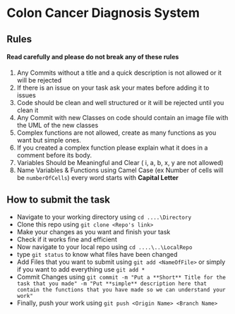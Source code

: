 # Colon Cancer Diagnosis System

## Rules
#### Read carefully and please do not break any of these rules

1. Any Commits without a title and a quick description is not allowed or it will be rejected
2. If there is an issue on your task ask your mates before adding it to issues
3. Code should be clean and well structured or it will be rejected until you clean it
4. Any Commit with new Classes on code should contain an image file with the UML of the new classes
5. Complex functions are not allowed, create as many functions as you want but simple ones.
6. If you created a complex function please explain what it does in a comment before its body.
7. Variables Should be Meaningful and Clear ( i, a, b, x, y are not allowed) 
8. Name Variables & Functions using Camel Case (ex Number of cells will be `numberOfCells`) every word starts with **Capital Letter**


## How to submit the task

- Navigate to your working directory using `cd ....\Directory`
- Clone this repo using `git clone <Repo's link>`
- Make your changes as you want and finish your task
- Check if it works fine and efficient
- Now navigate to your local repo using `cd ....\..\LocalRepo`
- type `git status` to know what files have been changed
- Add Files that you want to submit using `git add <NameOfFile>` or simply if you want to add everything use `git add *`
- Commit Changes using `git commit -m "Put a **Short** Title for the task that you made" -m "Put **simple** description here that contain the functions that you have made so we can understand your work"`
- Finally, push your work using `git push <Origin Name> <Branch Name>`

